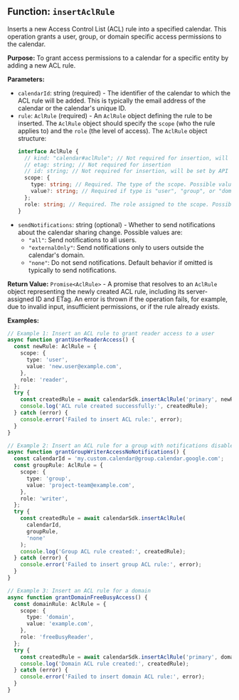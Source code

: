 ## Function: `insertAclRule`

Inserts a new Access Control List (ACL) rule into a specified calendar. This operation grants a user, group, or domain specific access permissions to the calendar.

**Purpose:**
To grant access permissions to a calendar for a specific entity by adding a new ACL rule.

**Parameters:**
- `calendarId`: string (required) - The identifier of the calendar to which the ACL rule will be added. This is typically the email address of the calendar or the calendar's unique ID.
- `rule`: `AclRule` (required) - An `AclRule` object defining the rule to be inserted. The `AclRule` object should specify the `scope` (who the rule applies to) and the `role` (the level of access).
  The `AclRule` object structure:
  ```typescript
  interface AclRule {
    // kind: "calendar#aclRule"; // Not required for insertion, will be set by API
    // etag: string; // Not required for insertion
    // id: string; // Not required for insertion, will be set by API
    scope: {
      type: string; // Required. The type of the scope. Possible values are: "user", "group", "domain", "default".
      value?: string; // Required if type is "user", "group", or "domain". The email address or domain name.
    };
    role: string; // Required. The role assigned to the scope. Possible values are: "none", "freeBusyReader", "reader", "writer", "owner".
  }
  ```
- `sendNotifications`: string (optional) - Whether to send notifications about the calendar sharing change. 
  Possible values are:
  - `"all"`: Send notifications to all users.
  - `"externalOnly"`: Send notifications only to users outside the calendar's domain.
  - `"none"`: Do not send notifications.
  Default behavior if omitted is typically to send notifications.

**Return Value:**
`Promise<AclRule>` - A promise that resolves to an `AclRule` object representing the newly created ACL rule, including its server-assigned ID and ETag. An error is thrown if the operation fails, for example, due to invalid input, insufficient permissions, or if the rule already exists.

**Examples:**
```typescript
// Example 1: Insert an ACL rule to grant reader access to a user
async function grantUserReaderAccess() {
  const newRule: AclRule = {
    scope: {
      type: 'user',
      value: 'new.user@example.com',
    },
    role: 'reader',
  };
  try {
    const createdRule = await calendarSdk.insertAclRule('primary', newRule);
    console.log('ACL rule created successfully:', createdRule);
  } catch (error) {
    console.error('Failed to insert ACL rule:', error);
  }
}

// Example 2: Insert an ACL rule for a group with notifications disabled
async function grantGroupWriterAccessNoNotifications() {
  const calendarId = 'my.custom.calendar@group.calendar.google.com';
  const groupRule: AclRule = {
    scope: {
      type: 'group',
      value: 'project-team@example.com',
    },
    role: 'writer',
  };
  try {
    const createdRule = await calendarSdk.insertAclRule(
      calendarId,
      groupRule,
      'none'
    );
    console.log('Group ACL rule created:', createdRule);
  } catch (error) {
    console.error('Failed to insert group ACL rule:', error);
  }
}

// Example 3: Insert an ACL rule for a domain
async function grantDomainFreeBusyAccess() {
  const domainRule: AclRule = {
    scope: {
      type: 'domain',
      value: 'example.com',
    },
    role: 'freeBusyReader',
  };
  try {
    const createdRule = await calendarSdk.insertAclRule('primary', domainRule, 'all');
    console.log('Domain ACL rule created:', createdRule);
  } catch (error) {
    console.error('Failed to insert domain ACL rule:', error);
  }
}
```